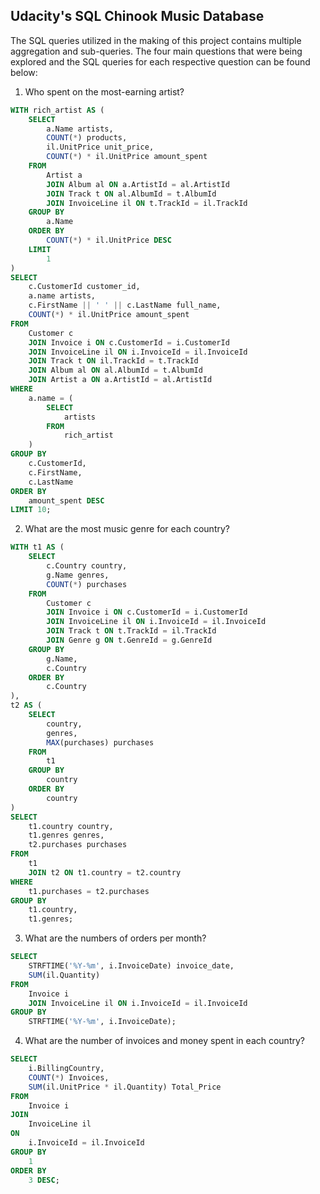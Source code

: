 ## Udacity's SQL Chinook Music Database

The SQL queries utilized in the making of this project contains multiple aggregation and sub-queries. The four main questions that were being explored and the SQL queries for each respective question can be found below:
1. Who spent on the most-earning artist?
```sql
WITH rich_artist AS (
    SELECT
        a.Name artists,
        COUNT(*) products,
        il.UnitPrice unit_price,
        COUNT(*) * il.UnitPrice amount_spent
    FROM
        Artist a
        JOIN Album al ON a.ArtistId = al.ArtistId
        JOIN Track t ON al.AlbumId = t.AlbumId
        JOIN InvoiceLine il ON t.TrackId = il.TrackId
    GROUP BY
        a.Name
    ORDER BY
        COUNT(*) * il.UnitPrice DESC
    LIMIT
        1
)
SELECT
    c.CustomerId customer_id,
    a.name artists,
    c.FirstName || ' ' || c.LastName full_name,
    COUNT(*) * il.UnitPrice amount_spent
FROM
    Customer c
    JOIN Invoice i ON c.CustomerId = i.CustomerId
    JOIN InvoiceLine il ON i.InvoiceId = il.InvoiceId
    JOIN Track t ON il.TrackId = t.TrackId
    JOIN Album al ON al.AlbumId = t.AlbumId
    JOIN Artist a ON a.ArtistId = al.ArtistId
WHERE
    a.name = (
        SELECT
            artists
        FROM
            rich_artist
    )
GROUP BY
    c.CustomerId,
    c.FirstName,
    c.LastName
ORDER BY
    amount_spent DESC
LIMIT 10;
```
2. What are the most music genre for each country?
```sql
WITH t1 AS (
    SELECT
        c.Country country,
        g.Name genres,
        COUNT(*) purchases
    FROM
        Customer c
        JOIN Invoice i ON c.CustomerId = i.CustomerId
        JOIN InvoiceLine il ON i.InvoiceId = il.InvoiceId
        JOIN Track t ON t.TrackId = il.TrackId
        JOIN Genre g ON t.GenreId = g.GenreId
    GROUP BY
        g.Name,
        c.Country
    ORDER BY
        c.Country
),
t2 AS (
    SELECT
        country,
        genres,
        MAX(purchases) purchases
    FROM
        t1
    GROUP BY
        country
    ORDER BY
        country
)
SELECT
    t1.country country,
    t1.genres genres,
    t2.purchases purchases
FROM
    t1
    JOIN t2 ON t1.country = t2.country
WHERE
    t1.purchases = t2.purchases
GROUP BY
    t1.country,
    t1.genres;
```
3. What are the numbers of orders per month?
```sql
SELECT
    STRFTIME('%Y-%m', i.InvoiceDate) invoice_date,
    SUM(il.Quantity)
FROM
    Invoice i
    JOIN InvoiceLine il ON i.InvoiceId = il.InvoiceId
GROUP BY
    STRFTIME('%Y-%m', i.InvoiceDate);
```
4. What are the number of invoices and money spent in each country?
```sql
SELECT
    i.BillingCountry,
    COUNT(*) Invoices,
	SUM(il.UnitPrice * il.Quantity) Total_Price
FROM
    Invoice i
JOIN 
	InvoiceLine il
ON 
	i.InvoiceId = il.InvoiceId
GROUP BY
    1
ORDER BY
    3 DESC;
```